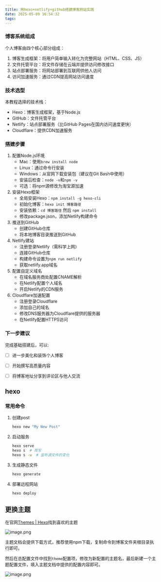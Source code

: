 ```yaml
---
title: 用hexo+netlify+github搭建博客网站实践
date: 2025-05-09 16:54:32
tags:
---
```


### 博客系统组成

个人博客由四个核心部分组成：

1. 博客生成框架：将用户简单输入转化为完整网站（HTML、CSS、JS）
2. 文件托管平台：将文件存储在云端并提供访问修改接口
3. 站点部署服务：将网站部署到互联网供他人访问
4. 访问加速服务：通过CDN提高网站访问速度

### 技术选型

本教程选择的技术栈：

- Hexo：博客生成框架，基于Node.js
- GitHub：文件托管平台
- Netlify：站点部署服务（比GitHub Pages在国内访问速度更快）
- Cloudflare：提供CDN加速服务

### 搭建步骤

1. 配置Node.js环境
    - Mac：使用`brew install node`
    - Linux：通过命令行安装
    - Windows：从官网下载安装包（建议在Git Bash中使用）
    - 安装后检查：`node -v`和`npm -v`
    - 可选：将npm源修改为淘宝源加速
2. 安装Hexo框架
    - 全局安装Hexo：`npm install -g hexo-cli`
    - 初始化博客：`hexo init 博客路径`
    - 安装依赖：`cd 博客路径` 然后 `npm install`
    - 修改package.json，添加Netlify构建命令
3. 推送到GitHub
    - 创建GitHub仓库
    - 将本地博客目录推送到GitHub
4. Netlify建站
    - 注册登录Netlify（需科学上网）
    - 连接GitHub仓库
    - 构建命令设置为`npm run netlify`
    - 获取netlify.app域名
5. 配置自定义域名
    - 在域名服务商处配置CNAME解析
    - 在Netlify配置个人域名
    - 开启Netlify的CDN服务
6. Cloudflare加速配置
    - 注册登录Cloudflare
    - 添加自己的域名
    - 修改DNS服务器为Cloudflare提供的服务器
    - 在Netlify配置HTTPS访问

### 下一步建议

完成基础搭建后，可以:

- [ ]  进一步美化和装饰个人博客
- [ ]  开始撰写高质量内容
- [ ]  将博客地址分享到评论区与他人交流

		

## hexo

### 常用命令

1. 创建post
    
    ```bash
    hexo new "My New Post"
    ```
    
2. 启动服务
    
    ```bash
    hexo serve
    hexo s  # 简写
    hexo s -w  # 监听源文件的变化 
    ```
    
3. 生成静态文件
    
    ```bash
    hexo generate
    ```
    
4. 部署远程网站
    
    ```bash
    hexo deploy
    ```
    

## 更换主题

在官网[Themes | Hexo](https://hexo.io/themes/)找到喜欢的主题

![image.png](attachment:6fdafaf4-83e0-4460-bd6d-f05efd49e635:image.png)

主题文档会提供下载方式，推荐使用npm下载，复制命令到博客文件夹根目录执行即可。

然后在总配置文件中找到`theme`配置项，修改为新配置的主题名，最后新建一个主题配置文件，填入主题文档中提供的配置内容即可。

![image.png](attachment:c8a5e3a4-5772-44fa-a164-3413f0ec45df:image.png)
